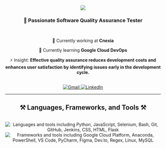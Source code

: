 <h1 align="center">
    <img src="https://readme-typing-svg.herokuapp.com/?font=Righteous&size=20&center=true&vCenter=true&width=400&height=60&duration=4000&lines=Hi+All!+%F0%9F%98%84+I%27m+Karim+Belboukhari!%22" />
</h1>

<h3 align="center">🚀 Passionate Software Quality Assurance Tester</h3>

<br/>

<div align="center">
    <p>🔭 Currently working at <strong>Cnexia</strong></p>
    <p>🌱 Currently learning <strong>Google Cloud DevOps</strong></p>
    <p>⚡ Insight: <strong>Effective quality assurance reduces development costs and enhances user satisfaction by identifying issues early in the development cycle.</strong></p>
</div>

<br/>

<div align="center">
    <a href="mailto:belboukharikarimx@gmail.com">
        <img src="https://img.shields.io/badge/Gmail-333333?style=for-the-badge&logo=gmail&logoColor=red" alt="Gmail" />
    </a>
    <a href="https://www.linkedin.com/in/karim-belboukhari-5b774b18a/" target="_blank">
        <img src="https://img.shields.io/badge/LinkedIn-0077B5?style=for-the-badge&logo=linkedin&logoColor=white" alt="LinkedIn" />
    </a>
</div>

<hr/>

<h2 align="center">⚒️ Languages, Frameworks, and Tools ⚒️</h2>

<br/>

<div align="center">
    <img src="https://skillicons.dev/icons?i=python,javascript,selenium,bash,github,git,jenkins,css,html,flask" alt="Languages and tools including Python, JavaScript, Selenium, Bash, Git, GitHub, Jenkins, CSS, HTML, Flask" />
    <img src="https://skillicons.dev/icons?i=gcp,anaconda,powershell,vscode,pycharm,figma,devto,regex,linux,mysql" alt="Frameworks and tools including Google Cloud Platform, Anaconda, PowerShell, VS Code, PyCharm, Figma, Dev.to, Regex, Linux, MySQL" />
</div>

<br/>
